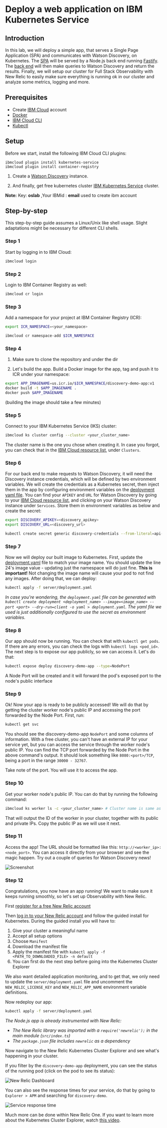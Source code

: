 # Deploy a web application on IBM Kubernetes Service

## Introduction

In this lab, we will deploy a simple app, that serves a Single Page Application (SPA) and communicates with Watson Discovery, on Kubernetes. The [SPA](./react-app) will be served by a Node.js back end running [Fastify](https://fastify.io). The [back end](./server) will then make queries to Watson Discovery and return the results. Finally, we will setup our cluster for Full Stack Observability with New Relic to easily make sure everything is running ok in our cluster and analyze some metrics, logging and more.

## Prerequisites

- Create [IBM Cloud](https://ibm.biz/BdfsdZ) account 
- [Docker](https://www.docker.com/get-started)
- [IBM Cloud CLI](https://github.com/IBM-Cloud/ibm-cloud-cli-release#downloads)
- [Kubectl](https://v1-18.docs.kubernetes.io/docs/tasks/tools/install-kubectl/)

## Setup

Before we start, install the following IBM Cloud CLI plugins:

```
ibmcloud plugin install kubernetes-service
ibmcloud plugin install container-registry
```

1. Create a [Watson Discovery](https://cloud.ibm.com/catalog/services/watson-discovery) instance.

1. And finally, get free kubernetes cluster [IBM Kubernetes Service](https://cfclab.mybluemix.net/) cluster.

__Note:__ Key: __oslab__ ,Your IBMid : __email__ used to create ibm account


## Step-by-step

This step-by-step guide assumes a Linux/Unix like shell usage. Slight adaptations might be necessary for different CLI shells.

### Step 1

Start by logging in to IBM Cloud:

```sh
ibmcloud login
```

### Step 2

Login to IBM Container Registry as well:

```sh
ibmcloud cr login
```

### Step 3

Add a namespace for your project at IBM Container Registry (ICR):

```sh
export ICR_NAMESPACE=<your_namespace>

ibmcloud cr namespace-add $ICR_NAMESPACE
```

### Step 4

1. Make sure to clone the repository and under the dir

2. Let's build the app. Build a Docker image for the app, tag and push it to ICR under your namespace:


```sh
export APP_IMAGENAME=us.icr.io/$ICR_NAMESPACE/discovery-demo-app:v1
docker build -t $APP_IMAGENAME .
docker push $APP_IMAGENAME
```

(building the image should take a few minutes)

### Step 5

Connect to your IBM Kubernetes Service (IKS) cluster:

```sh
ibmcloud ks cluster config --cluster <your_cluster_name>
```

The cluster name is the one you chose when creating it. In case you forgot, you can check that in the [IBM Cloud resource list](https://cloud.ibm.com/resources), under `Clusters`.

### Step 6

For our back end to make requests to Watson Discovery, it will need the Discovery instance credentials, which will be defined by two environment variables. We will create the credentials as a Kubernetes secret, then inject them in the app by configuring environment variables on the [deployment yaml file](./server/deployment.yaml). You can find your `APIKEY` and `URL` for Watson Discovery by going to your [IBM Cloud resource list](https://cloud.ibm.com/resources), and clicking on your Watson Discovery instance under `Services`. Store them in environment variables as below and create the secret:

```sh
export DISCOVERY_APIKEY=<discovery_apikey>
export DISCOVERY_URL=<discovery_url>

kubectl create secret generic discovery-credentials --from-literal=api-key=$DISCOVERY_APIKEY --from-literal=url=$DISCOVERY_URL
```

### Step 7

Now we will deploy our built image to Kubernetes. First, update the [deployment.yaml](./server/deployment.yaml) file to match your image name. You should update the line 24's image value - updating just the namespace will do just fine. **This is important!** Not changing the image name will cause your pod to not find any images. After doing that, we can deploy:

```sh
kubectl apply -f server/deployment.yaml
```

_In case you're wondering, the `deployment.yaml` file can be generated with `kubectl create deployment <deployment_name> --image=<image_name> --port <port> --dry-run=client -o yaml > deployment.yaml`. The yaml file we used is just additionally configured to use the secret as environment variables._

### Step 8

Our app should now be running. You can check that with `kubectl get pods`. If there are any errors, you can check the logs with `kubectl logs <pod_id>`. The next step is to expose our app publicly, so we can access it. Let's do that:

```sh
kubectl expose deploy discovery-demo-app --type=NodePort
```

A Node Port will be created and it will forward the pod's exposed port to the node's public interface

### Step 9

Ok! Now your app is ready to be publicly accessed! We will do that by getting the cluster worker node's public IP and accessing the port forwarded by the Node Port. First, run:

```sh
kubectl get svc
```

You should see the discovery-demo-app `NodePort` and some columns of information. With a free cluster, you can't have an external IP for your service yet, but you can access the service through the worker node's public IP. You can find the TCP port forwarded by the Node Port in the above command's output. It should look something like `8080:<port>/TCP`, being a port in the range `30000 - 32767`.

Take note of the port. You will use it to access the app.

### Step 10

Get your worker node's public IP. You can do that by running the following command:

```sh
ibmcloud ks worker ls -c <your_cluster_name> # Cluster name is same as in step 5
```

That will output the ID of the worker in your cluster, together with its public and private IPs. Copy the public IP as we will use it next.

### Step 11

Access the app! The URL should be formatted like this: `http://<worker_ip>:<node_port>`. You can access it directly from your browser and see the magic happen. Try out a couple of queries for Watson Discovery news!

![Screenshot](./doc/images/screenshot.png)

### Step 12

Congratulations, you now have an app running! We want to make sure it keeps running smoothly, so let's set up Observability with New Relic.

First [register for a free New Relic account](https://newrelic.com/signup?utm_source=callforcode2021)

Then [log in to your New Relic account](https://one.newrelic.com/) and follow the guided install for Kubernetes. During the guided install you will have to:

1. Give your cluster a meaningful name
1. Accept all setup options
1. Choose `Manifest`
1. Download the manifest file
1. Apply the manifest file with `kubectl apply -f <PATH_TO_DOWNLOADED_FILE> -n default`
1. You can first do the next step before going into the Kubernetes Cluster Explorer

We also want detailed application monitoring, and to get that, we only need to update the `server/deployment.yaml` file and uncomment the `NEW_RELIC_LICENSE_KEY` and `NEW_RELIC_APP_NAME` environment variable definitions.

Now redeploy our app:

```sh
kubectl apply -f server/deployment.yaml
```

_The Node.js app is already instrumented with New Relic:_

- _The New Relic library was imported with a `require('newrelic');` in the main module (`src/index.ts`)_
- _The `package.json` file includes `newrelic` as a dependency_

Now navigate to the New Relic Kubernetes Cluster Explorer and see what's happening in your cluster.

If you filter by the `discovery-demo-app` deployment, you can see the status of the running pod (click on the pod to see its status):

![New Relic Dashboard](./doc/images/dashboard.png)

You can also see the response times for your service, do that by going to `Explorer > APM` and searching for `discovery-demo`.

![Service response time](./doc/images/response-time.png)

Much more can be done within New Relic One. If you want to learn more about the Kubernetes Cluster Explorer, watch [this video](https://www.youtube.com/watch?v=RKaEt26HjhI&ab_channel=NewRelic).
